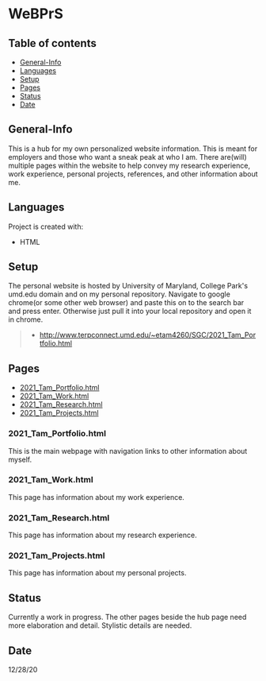 # WeBPrS

## Table of contents
* [General-Info](#general-info)
* [Languages](#languages)
* [Setup](#setup)
* [Pages](#pages)
* [Status](#status) 
* [Date](#date)

## General-Info
This is a hub for my own personalized website information. This is meant for employers and those who want a sneak peak at who I am. There are(will) multiple pages within the website to help convey my research experience, work experience, personal projects, references, and other information about me. 


## Languages
Project is created with:
* HTML


## Setup
The personal website is hosted by University of Maryland, College Park's umd.edu domain and on
my personal repository. Navigate to google chrome(or some other web browser) and paste this on to the
search bar and press enter. Otherwise just pull it into your local repository and open it in chrome.
>* http://www.terpconnect.umd.edu/~etam4260/SGC/2021_Tam_Portfolio.html

## Pages
* [2021_Tam_Portfolio.html](#main-page)
* [2021_Tam_Work.html](#work)
* [2021_Tam_Research.html](#research)
* [2021_Tam_Projects.html](#projects)

### 2021_Tam_Portfolio.html
This is the main webpage with navigation links to other information about myself.

### 2021_Tam_Work.html
This page has information about my work experience.

### 2021_Tam_Research.html
This page has information about my research experience.

### 2021_Tam_Projects.html
This page has information about my personal projects.

## Status
Currently a work in progress. The other pages beside the hub page need more elaboration and detail. Stylistic details are needed.

## Date
12/28/20